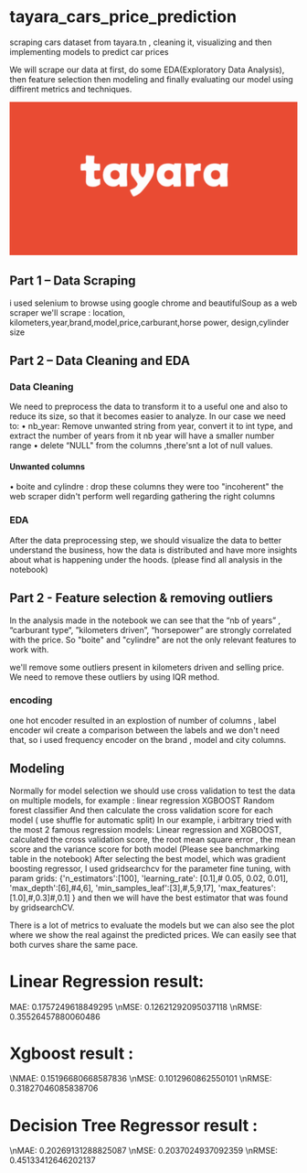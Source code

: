 # tayara_cars_price_prediction
scraping cars dataset from tayara.tn , cleaning it, visualizing and then implementing models to predict car prices


We will scrape our data at first, do some EDA(Exploratory Data Analysis), then feature selection then modeling and finally evaluating our model using diffirent metrics and techniques.

![car price prediction](/tayara_logo.png)

## Part 1 – Data Scraping
i used selenium to browse using google chrome
and beautifulSoup as a web scraper
we'll scrape : location, kilometers,year,brand,model,price,carburant,horse power, design,cylinder size


## Part 2 – Data Cleaning and EDA
### Data Cleaning
We need to preprocess the data to transform it to a useful one and also to reduce its size, so that it
becomes easier to analyze.
In our case we need to:
• nb_year: Remove unwanted string from year, convert it to int type, and extract the number of years from it 
nb year will have a smaller number range
• delete “NULL" from the columns ,there'snt a lot of null values.

#### Unwanted columns
• boite and cylindre : drop these columns they were too "incoherent" the web scraper didn't perform well regarding gathering the right columns
### EDA
After the data preprocessing step, we should visualize the data to better understand the business,
how the data is distributed and have more insights about what is happening under the hoods. (please
find all analysis in the notebook)

## Part 2 - Feature selection & removing outliers

In the analysis made in the notebook we can see that the “nb of years” , “carburant type“,
”kilometers driven”, “horsepower” are strongly correlated with the price. So
"boite" and "cylindre" are not the only relevant features to work with.

we'll remove some outliers present in kilometers driven and selling price. We need to remove these outliers by using IQR method.
 ### encoding
  one hot encoder resulted in an explostion of number of columns , label encoder wil create a comparison between the labels and we don't need that, so i used frequency encoder on the brand , model and city columns.


## Modeling
Normally for model selection we should use cross validation to test the data on multiple models,
for example :
linear regression
XGBOOST
Random forest classifier
And then calculate the cross validation score for each model ( use shuffle for automatic split)
In our example, i arbitrary tried with the most 2 famous regression models: Linear regression and XGBOOST, calculated the cross validation score, the root mean square error , the mean score and the variance score for both model (Please see banchmarking table in the notebook)
After selecting the best model, which was gradient boosting regressor, I used gridsearchcv for the
parameter fine tuning, with param grids:
{'n_estimators':[100],
 'learning_rate': [0.1],# 0.05, 0.02, 0.01],
 'max_depth':[6],#4,6],
 'min_samples_leaf':[3],#,5,9,17],
 'max_features':[1.0],#,0.3]#,0.1] }
and then we will have the best estimator that was found by gridsearchCV.

There is a lot of metrics to evaluate the models but we can also see the plot where we show the real against the predicted prices. We can easily see that both curves share the same pace. 

# Linear Regression result:
MAE: 0.1757249618849295
\nMSE: 0.12621292095037118
\nRMSE: 0.35526457880060486


# Xgboost result :
\NMAE: 0.15196680668587836
\nMSE: 0.1012960862550101
\nRMSE: 0.31827046085838706

# Decision Tree Regressor result :
\nMAE: 0.20269131288825087
\nMSE: 0.2037024937092359
\nRMSE: 0.45133412646202137


